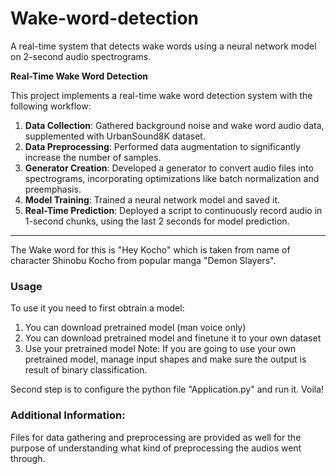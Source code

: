 # Wake-word-detection

A real-time system that detects wake words using a neural network model on 2-second audio spectrograms.



**Real-Time Wake Word Detection**

This project implements a real-time wake word detection system with the following workflow:

1. **Data Collection**: Gathered background noise and wake word audio data, supplemented with UrbanSound8K dataset.
2. **Data Preprocessing**: Performed data augmentation to significantly increase the number of samples.
3. **Generator Creation**: Developed a generator to convert audio files into spectrograms, incorporating optimizations like batch normalization and preemphasis.
4. **Model Training**: Trained a neural network model and saved it.
5. **Real-Time Prediction**: Deployed a script to continuously record audio in 1-second chunks, using the last 2 seconds for model prediction.

---

The Wake word for this is "Hey Kocho" which is taken from name of character Shinobu Kocho from popular manga "Demon Slayers". 



### Usage

To use it you need to first obtrain a model:
1. You can download pretrained model (man voice only)
2. You can download pretrained model and finetune it to your own dataset
3. Use your pretrained model
Note: If you are going to use your own pretrained model, manage input shapes and make sure the output is result of binary classification.

Second step is to configure the python file "Application.py" and run it. Voila!



### Additional Information:

Files for data gathering and preprocessing are provided as well for the purpose of understanding what kind of preprocessing the audios went through. 
